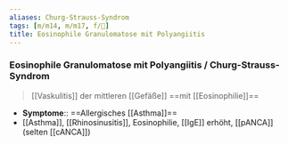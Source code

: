 ```yaml
---
aliases: Churg-Strauss-Syndrom
tags: [m/m14, m/m17, f/💉]
title: Eosinophile Granulomatose mit Polyangiitis
---
```

### Eosinophile Granulomatose mit Polyangiitis / Churg-Strauss-Syndrom 
> [[Vaskulitis]] der mittleren [[Gefäße]] ==mit [[Eosinophilie]]==
- **Symptome**:: ==Allergisches [[Asthma]]==
- [[Asthma]], [[Rhinosinusitis]], Eosinophilie, [[IgE]] erhöht, [[pANCA]] (selten [[cANCA]])